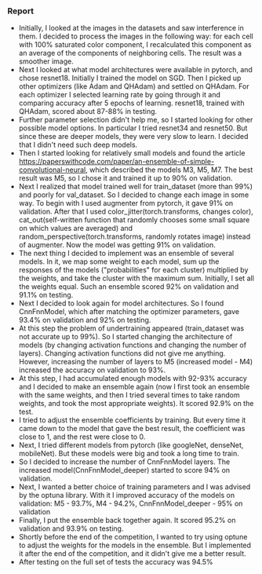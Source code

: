 ### Report
+ Initially, I looked at the images in the datasets and saw interference in them. I decided to process the images in the following way: for each cell with 100% saturated color component, I recalculated this component as an average of the components of neighboring cells. The result was a smoother image.
+ Next I looked at what model architectures were available in pytorch, and chose resnet18. Initially I trained the model on SGD. Then I picked up other optimizers (like Adam and QHAdam) and settled on QHAdam. For each optimizer I selected learning rate by going through it and comparing accuracy after 5 epochs of learning. resnet18, trained with QHAdam, scored about 87-88% in testing.
+ Further parameter selection didn't help me, so I started looking for other possible model options. In particular I tried resnet34 and resnet50. But since these are deeper models, they were very slow to learn. I decided that I didn't need such deep models. 
+ Then I started looking for relatively small models and found the article https://paperswithcode.com/paper/an-ensemble-of-simple-convolutional-neural, which described the models M3, M5, M7. The best result was M5, so I chose it and trained it up to 90% on validation.
+ Next I realized that model trained well for train_dataset (more than 99%) and poorly for val_dataset. So I decided to change each image in some way. To begin with I used augmenter from pytorch, it gave 91% on validation. After that I used color_jitter(torch.transforms, changes color), cat_out(self-written function that randomly chooses some small square on which values are averaged) and random_perspective(torch.transforms, randomly rotates image) instead of augmenter. Now the model was getting 91% on validation.
+ The next thing I decided to implement was an ensemble of several models. In it, we map some weight to each model, sum up the responses of the models ("probabilities" for each cluster) multiplied by the weights, and take the cluster with the maximum sum. Initially, I set all the weights equal. Such an ensemble scored 92% on validation and 91.1% on testing.
+ Next I decided to look again for model architectures. So I found CnnFnnModel, which after matching the optimizer parameters, gave 93.4% on validation and 92% on testing. 
+ At this step the problem of undertraining appeared (train_dataset was not accurate up to 99%). So I started changing the architecture of models (by changing activation functions and changing the number of layers). Changing activation functions did not give me anything. However, increasing the number of layers to M5 (increased model - M4) increased the accuracy on validation to 93%. 
+ At this step, I had accumulated enough models with 92-93% accuracy and I decided to make an ensemble again (now I first took an ensemble with the same weights, and then I tried several times to take random weights, and took the most appropriate weights). It scored 92.9% on the test.
+ I tried to adjust the ensemble coefficients by training. But every time it came down to the model that gave the best result, the coefficient was close to 1, and the rest were close to 0.
+ Next, I tried different models from pytorch (like googleNet, denseNet, mobileNet). But these models were big and took a long time to train.
+ So I decided to increase the number of CnnFnnModel layers. The increased model(CnnFnnModel_deeper) started to score 94% on validation.
+ Next, I wanted a better choice of training parameters and I was advised by the optuna library. With it I improved accuracy of the models on validation: M5 - 93.7%, M4 - 94.2%, CnnFnnModel_deeper - 95% on validation
+ Finally, I put the ensemble back together again. It scored 95.2% on validation and 93.9% on testing. 
+ Shortly before the end of the competition, I wanted to try using optune to adjust the weights for the models in the ensemble. But I implemented it after the end of the competition, and it didn't give me a better result.
+ After testing on the full set of tests the accuracy was 94.5%
